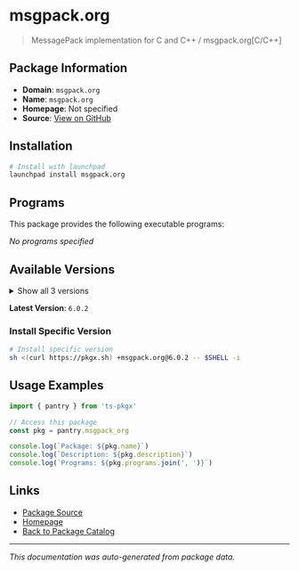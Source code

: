 # msgpack.org

> MessagePack implementation for C and C++ / msgpack.org[C/C++]

## Package Information

- **Domain**: `msgpack.org`
- **Name**: `msgpack.org`
- **Homepage**: Not specified
- **Source**: [View on GitHub](https://github.com/pkgxdev/pantry/tree/main/projects/msgpack.org/package.yml)

## Installation

```bash
# Install with launchpad
launchpad install msgpack.org
```

## Programs

This package provides the following executable programs:

*No programs specified*

## Available Versions

<details>
<summary>Show all 3 versions</summary>

- `6.0.2`, `6.0.1`, `6.0.0`

</details>

**Latest Version**: `6.0.2`

### Install Specific Version

```bash
# Install specific version
sh <(curl https://pkgx.sh) +msgpack.org@6.0.2 -- $SHELL -i
```

## Usage Examples

```typescript
import { pantry } from 'ts-pkgx'

// Access this package
const pkg = pantry.msgpack_org

console.log(`Package: ${pkg.name}`)
console.log(`Description: ${pkg.description}`)
console.log(`Programs: ${pkg.programs.join(', ')}`)
```

## Links

- [Package Source](https://github.com/pkgxdev/pantry/tree/main/projects/msgpack.org/package.yml)
- [Homepage](#)
- [Back to Package Catalog](../package-catalog.md)

---

*This documentation was auto-generated from package data.*
